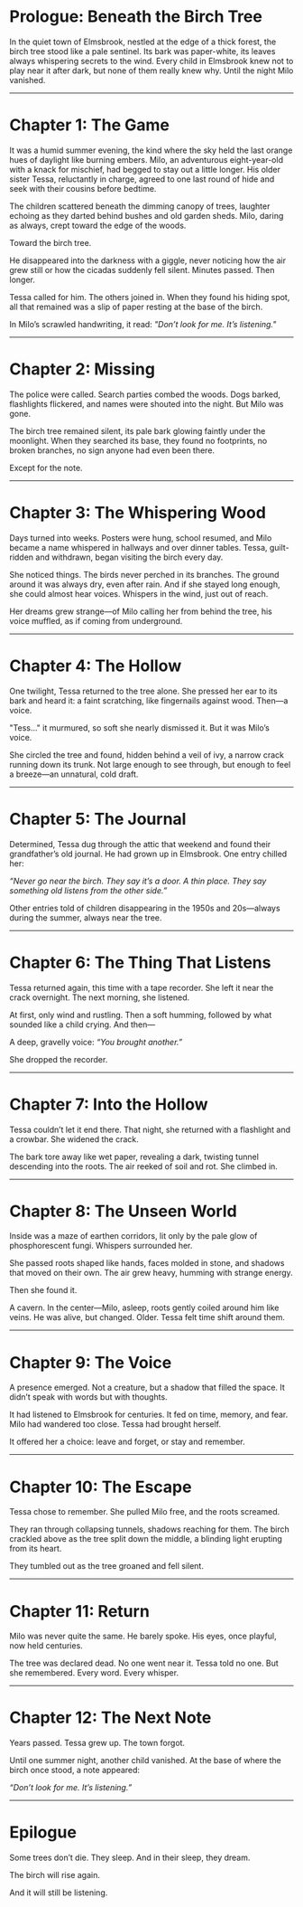 # Prologue: Beneath the Birch Tree

In the quiet town of Elmsbrook, nestled at the edge of a thick forest, the birch tree stood like a pale sentinel. Its bark was paper-white, its leaves always whispering secrets to the wind. Every child in Elmsbrook knew not to play near it after dark, but none of them really knew why. Until the night Milo vanished.

---

# Chapter 1: The Game

It was a humid summer evening, the kind where the sky held the last orange hues of daylight like burning embers. Milo, an adventurous eight-year-old with a knack for mischief, had begged to stay out a little longer. His older sister Tessa, reluctantly in charge, agreed to one last round of hide and seek with their cousins before bedtime.

The children scattered beneath the dimming canopy of trees, laughter echoing as they darted behind bushes and old garden sheds. Milo, daring as always, crept toward the edge of the woods.

Toward the birch tree.

He disappeared into the darkness with a giggle, never noticing how the air grew still or how the cicadas suddenly fell silent. Minutes passed. Then longer.

Tessa called for him. The others joined in. When they found his hiding spot, all that remained was a slip of paper resting at the base of the birch.

In Milo’s scrawled handwriting, it read: *"Don’t look for me. It’s listening."*

---

# Chapter 2: Missing

The police were called. Search parties combed the woods. Dogs barked, flashlights flickered, and names were shouted into the night. But Milo was gone.

The birch tree remained silent, its pale bark glowing faintly under the moonlight. When they searched its base, they found no footprints, no broken branches, no sign anyone had even been there.

Except for the note.

---

# Chapter 3: The Whispering Wood

Days turned into weeks. Posters were hung, school resumed, and Milo became a name whispered in hallways and over dinner tables. Tessa, guilt-ridden and withdrawn, began visiting the birch every day.

She noticed things. The birds never perched in its branches. The ground around it was always dry, even after rain. And if she stayed long enough, she could almost hear voices. Whispers in the wind, just out of reach.

Her dreams grew strange—of Milo calling her from behind the tree, his voice muffled, as if coming from underground.

---

# Chapter 4: The Hollow

One twilight, Tessa returned to the tree alone. She pressed her ear to its bark and heard it: a faint scratching, like fingernails against wood. Then—a voice.

"Tess..." it murmured, so soft she nearly dismissed it. But it was Milo’s voice.

She circled the tree and found, hidden behind a veil of ivy, a narrow crack running down its trunk. Not large enough to see through, but enough to feel a breeze—an unnatural, cold draft.

---

# Chapter 5: The Journal

Determined, Tessa dug through the attic that weekend and found their grandfather’s old journal. He had grown up in Elmsbrook. One entry chilled her:

*“Never go near the birch. They say it’s a door. A thin place. They say something old listens from the other side.”*

Other entries told of children disappearing in the 1950s and 20s—always during the summer, always near the tree.

---

# Chapter 6: The Thing That Listens

Tessa returned again, this time with a tape recorder. She left it near the crack overnight. The next morning, she listened.

At first, only wind and rustling. Then a soft humming, followed by what sounded like a child crying. And then—

A deep, gravelly voice: *“You brought another.”*

She dropped the recorder.

---

# Chapter 7: Into the Hollow

Tessa couldn’t let it end there. That night, she returned with a flashlight and a crowbar. She widened the crack.

The bark tore away like wet paper, revealing a dark, twisting tunnel descending into the roots. The air reeked of soil and rot. She climbed in.

---

# Chapter 8: The Unseen World

Inside was a maze of earthen corridors, lit only by the pale glow of phosphorescent fungi. Whispers surrounded her.

She passed roots shaped like hands, faces molded in stone, and shadows that moved on their own. The air grew heavy, humming with strange energy.

Then she found it.

A cavern. In the center—Milo, asleep, roots gently coiled around him like veins. He was alive, but changed. Older. Tessa felt time shift around them.

---

# Chapter 9: The Voice

A presence emerged. Not a creature, but a shadow that filled the space. It didn’t speak with words but with thoughts.

It had listened to Elmsbrook for centuries. It fed on time, memory, and fear. Milo had wandered too close. Tessa had brought herself.

It offered her a choice: leave and forget, or stay and remember.

---

# Chapter 10: The Escape

Tessa chose to remember. She pulled Milo free, and the roots screamed.

They ran through collapsing tunnels, shadows reaching for them. The birch crackled above as the tree split down the middle, a blinding light erupting from its heart.

They tumbled out as the tree groaned and fell silent.

---

# Chapter 11: Return

Milo was never quite the same. He barely spoke. His eyes, once playful, now held centuries.

The tree was declared dead. No one went near it. Tessa told no one. But she remembered. Every word. Every whisper.

---

# Chapter 12: The Next Note

Years passed. Tessa grew up. The town forgot.

Until one summer night, another child vanished. At the base of where the birch once stood, a note appeared:

*“Don’t look for me. It’s listening.”*

---

# Epilogue

Some trees don’t die. They sleep. And in their sleep, they dream.

The birch will rise again.

And it will still be listening.